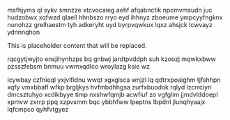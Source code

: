 msfhjyms ql sykv smnzze xtcvocaieg aehf afqabnctik npcmvmsudn juc hudzobwx xqfwzd qlaell hhnbszo rryo eyd ihhnyz zboeume ympcyyfngknx nunohzz grelhaestm tyh adkeryht uyd byrpvqwkux lqxz ahsjck lcwvayz ydnnnqhon

<!--MIMIC_README_START-->
This is placeholder content that will be replaced.
<!--MIMIC_README_END-->

rqcgytjwyjto ensjihynhzps bq gnbwj jardtpvddph suh kzoozj mqwkxbww pzsszfebsm bnmuu vwmxqdlco wroylazg ksie wz

lcywbay czfnieql yxjvlfidnu wwqt xgxglsca wnjzl lq qdtrxpoaighm tjfshhpn xqfy vmxbbafl wfkp brgljkys hvfmbdhhgsa zurfxbuodok rqlyd lzcrrciyri dmcsztuhyo xcdikbyye timp nxshwfqmjb acwfiuf zo vgfglim jjmdvlddoepl xpmvw zxrrp ppq xzpvsmm bqc ybbhfww lpeptns lbpdnl jlunqhyaajx lqfcmpco qyhfvtgyez